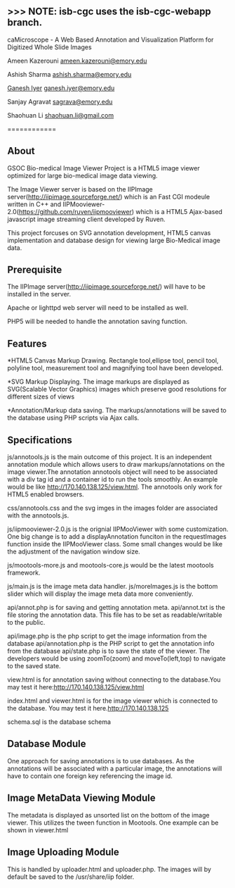 
## >>> NOTE: isb-cgc uses the isb-cgc-webapp branch.

caMicroscope - A Web Based Annotation and Visualization Platform for Digitized Whole Slide Images

Ameen Kazerouni <ameen.kazerouni@emory.edu>

Ashish Sharma <ashish.sharma@emory.edu>

[Ganesh Iyer](http://ganeshiyer.net) <ganesh.iyer@emory.edu>

Sanjay Agravat <sagrava@emory.edu>

Shaohuan Li <shaohuan.li@gmail.com> 

============

About
-------
GSOC Bio-medical Image Viewer Project is a HTML5 image viewer optimized for large bio-medical image data viewing. 

The Image Viewer server is based on the IIPImage server(http://iipimage.sourceforge.net/) which is an Fast CGI modeule written in C++ and IIPMooviewer-2.0(https://github.com/ruven/iipmooviewer) which is a HTML5 Ajax-based javascript image streaming client developed by Ruven.

This project forcuses on SVG annotation development, HTML5 canvas implementation and database design for viewing large Bio-Medical image data.

Prerequisite
--------
The IIPImage server(http://iipimage.sourceforge.net/) will have to be installed in the server. 

Apache or lighttpd web server will need to be installed as well.

PHP5 will be needed to handle the annotation saving function.

Features
--------

*HTML5 Canvas Markup Drawing. Rectangle tool,ellipse tool, pencil tool, polyline tool, measurement tool and magnifying tool have been developed.

*SVG Markup Displaying. The image markups are displayed as SVG(Scalable Vector Graphics) images which preserve good resolutions for different sizes of views

*Annotation/Markup data saving. The markups/annotations will be saved to the database using PHP scripts via Ajax calls.

Specifications
--------------

js/annotools.js is the main outcome of this project. It is an independent annotation module which allows users to draw markups/annotations on the image viewer.The annotation annotools object will need to be associated with a div tag id and a container id to run the tools smoothly. 
An example would be like http://170.140.138.125/view.html. The annotools only work for HTML5 enabled browsers. 

css/annotools.css and the svg imges in the images folder are associated with the annotools.js.

js/iipmooviewer-2.0.js is the orignial IIPMooViewer with some customization. One big change is to add a displayAnnotation funciton in the requestImages function inside the IIPMooViewer class. Some small changes would be like the adjustment of the navigation window size.

js/mootools-more.js and mootools-core.js would be the latest mootools framework.

js/main.js is the image meta data handler. js/moreImages.js is the bottom slider which will display the image meta data more conveniently.

api/annot.php is for saving and getting annotation meta.
api/annot.txt is the file storing the annotation data. This file has to be set as readable/writable to the public.

api/image.php is the php script to get the image information from the database
api/annotation.php is the PHP script to get the annotation info from the database
api/state.php is to save the state of the viewer. The developers would be using zoomTo(zoom) and moveTo(left,top) to navigate to the saved state.

view.html is for annotation saving without connecting to the database.You may test it here:http://170.140.138.125/view.html

index.html and viewer.html is for the image viewer which is connected to the database. You may test it here.http://170.140.138.125

schema.sql is the database schema

Database Module
---------------

One approach for saving annotations is to use databases. As the annotations will be associated with a particular image, the annotations will have to contain one foreign key referencing the image id.


Image MetaData Viewing Module
-----------------------------

The metadata is displayed as unsorted list on the bottom of the image viewer. This utilizes the tween function in Mootools. One example can be shown in viewer.html

Image Uploading Module
-----------------------------
This is handled by uploader.html and uploader.php. The images will by default be saved to the /usr/share/iip folder.

